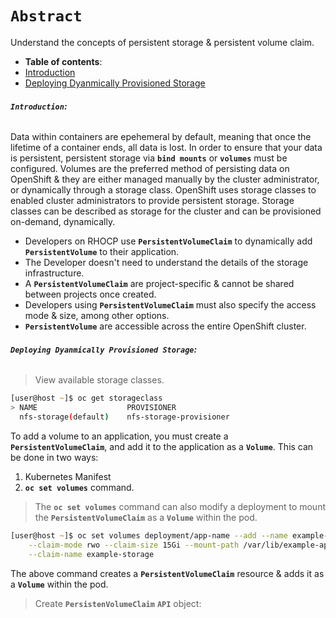 # **`Abstract`**

Understand the concepts of persistent storage & persistent volume claim.

-  **Table of contents**:
  - [Introduction](#introduction)
  - [Deploying Dyanmically Provisioned Storage](#deploying-dynamically-provisioned-storage)

###### **`Introduction`:**
Data within containers are epehemeral by default, meaning that once the lifetime of a container ends, all data is lost. In order to ensure that your data is persistent, persistent storage via **`bind mounts`** or **`volumes`** must be configured. Volumes are the preferred method of persisting data on OpenShift & they are either managed manually by the cluster administrator, or dynamically through a storage class. OpenShift uses storage classes to enabled cluster administrators to provide persistent storage. Storage classes can be described as storage for the cluster and can be provisioned on-demand, dynamically. 
- Developers on RHOCP use **`PersistentVolumeClaim`** to dynamically add **`PersistentVolume`** to their application.
- The Developer doesn't need to understand the details of the storage infrastructure.
- A **`PersistentVolumeClaim`** are project-specific & cannot be shared between projects once created.
- Developers using **`PersistentVolumeClaim`** must also specify the access mode  & size, among other options.
- **`PersistentVolume`** are accessible across the entire OpenShift cluster.


###### **`Deploying Dyanmically Provisioned Storage`:**

> View available storage classes.

```zsh
[user@host ~]$ oc get storageclass
> NAME                    PROVISIONER
  nfs-storage(default)    nfs-storage-provisioner
```

To add a volume to an application, you must create a **`PersistentVolumeClaim`**, and add it to the application as a **`Volume`**. This can be done in two ways:
1. Kubernetes Manifest
2. **`oc set volumes`** command.

> The **`oc set volumes`** command can also modify a deployment to mount the **`PersistentVolumeClaim`** as a **`Volume`** within the pod. 

```zsh
[user@host ~]$ oc set volumes deployment/app-name --add --name example-storage \
    --claim-mode rwo --claim-size 15Gi --mount-path /var/lib/example-app \
    --claim-name example-storage 
```
The above command creates a **`PersistentVolumeClaim`** resource & adds it as a **`Volume`** within the pod.

> Create **`PersistenVolumeClaim`** **`API`** object:
